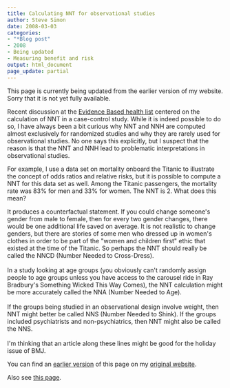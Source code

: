```yaml
---
title: Calculating NNT for observational studies
author: Steve Simon
date: 2008-03-03
categories:
- "*Blog post"
- 2008
- Being updated
- Measuring benefit and risk
output: html_document
page_update: partial
---
```

This page is currently being updated from the earlier version of my website. Sorry that it is not yet fully available.

Recent discussion at the [Evidence Based health
list](../category/InterestingWebsites.html#EvBaHe) centered on the
calculation of NNT in a case-control study. While it is indeed possible
to do so, I have always been a bit curious why NNT and NNH are computed
almost exclusively for randomized studies and why they are rarely used
for observational studies. No one says this explicitly, but I suspect
that the reason is that the NNT and NNH lead to problematic
interpretations in observational studies.

For example, I use a data set on mortality onboard the Titanic to
illustrate the concept of odds ratios and relative risks, but it is
possible to compute a NNT for this data set as well. Among the Titanic
passengers, the mortality rate was 83% for men and 33% for women. The
NNT is 2. What does this mean?

It produces a counterfactual statement. If you could change someone's
gender from male to female, then for every two gender changes, there
would be one additional life saved on average. It is not realistic to
change genders, but there are stories of some men who dressed up in
women's clothes in order to be part of the "women and children first"
ethic that existed at the time of the Titanic. So perhaps the NNT should
really be called the NNCD (Number Needed to Cross-Dress).\
\
In a study looking at age groups (you obviously can't randomly assign
people to age groups unless you have access to the carousel ride in Ray
Bradbury's Something Wicked This Way Comes), the NNT calculation might
be more accurately called the NNA (Number Needed to Age).\
\
If the groups being studied in an observational design involve weight,
then NNT might better be called NNS (Number Needed to Shink). If the
groups included psychiatrists and non-psychiatrics, then NNT might also
be called the NNS.\
\
I'm thinking that an article along these lines might be good for the
holiday issue of BMJ.

You can find an [earlier version][sim1] of this page on my [original website][sim2].

[sim1]: http://www.pmean.com/08/CalculatingNnt.html
[sim2]: http://www.pmean.com/original_site.html

Also see [this page][sim3].

[sim3]: http://www.pmean.com/08a/CalculatingNnt.html
